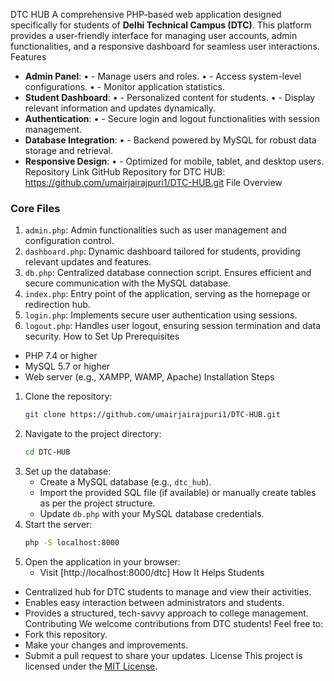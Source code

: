 DTC HUB
A comprehensive PHP-based web application designed specifically for students of **Delhi Technical Campus (DTC)**. This platform provides a user-friendly interface for managing user accounts, admin functionalities, and a responsive dashboard for seamless user interactions.
Features
- **Admin Panel**:
•	  - Manage users and roles.
•	  - Access system-level configurations.
•	  - Monitor application statistics.
- **Student Dashboard**:
•	  - Personalized content for students.
•	  - Display relevant information and updates dynamically.
- **Authentication**:
•	  - Secure login and logout functionalities with session management.
- **Database Integration**:
•	  - Backend powered by MySQL for robust data storage and retrieval.
- **Responsive Design**:
•	  - Optimized for mobile, tablet, and desktop users.
Repository Link
GitHub Repository for DTC HUB: https://github.com/umairjairajpuri1/DTC-HUB.git
File Overview
### Core Files
1. `admin.php`: Admin functionalities such as user management and configuration control.
2. `dashboard.php`: Dynamic dashboard tailored for students, providing relevant updates and features.
3. `db.php`: Centralized database connection script. Ensures efficient and secure communication with the MySQL database.
4. `index.php`: Entry point of the application, serving as the homepage or redirection hub.
5. `login.php`: Implements secure user authentication using sessions.
6. `logout.php`: Handles user logout, ensuring session termination and data security.
How to Set Up
Prerequisites
- PHP 7.4 or higher
- MySQL 5.7 or higher
- Web server (e.g., XAMPP, WAMP, Apache)
Installation Steps
1. Clone the repository:
   ```bash
   git clone https://github.com/umairjairajpuri1/DTC-HUB.git
   ```
2. Navigate to the project directory:
   ```bash
   cd DTC-HUB
   ```
3. Set up the database:
   - Create a MySQL database (e.g., `dtc_hub`).
   - Import the provided SQL file (if available) or manually create tables as per the project structure.
   - Update `db.php` with your MySQL database credentials.
4. Start the server:
   ```bash
   php -S localhost:8000
   ```
5. Open the application in your browser:
   - Visit [http://localhost:8000/dtc]
How It Helps Students
- Centralized hub for DTC students to manage and view their activities.
- Enables easy interaction between administrators and students.
- Provides a structured, tech-savvy approach to college management.
Contributing
We welcome contributions from DTC students! Feel free to:
- Fork this repository.
- Make your changes and improvements.
- Submit a pull request to share your updates.
License
This project is licensed under the [MIT License](LICENSE).
